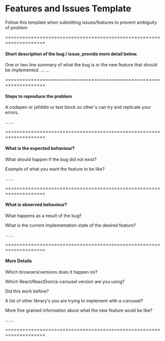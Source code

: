 # Features and Issues Template
Follow this template when submitting issues/features to prevent ambiguity of problem

====================================================================

#### Short description of the bug / issue, provide more detail below.
One or two line summary of what the bug is or the new feature that should be implemented.
...
...

====================================================================

#### Steps to reproduce the problem

A codepen or jsfiddle or text block so other's can try and replicate your errors.

...
...

====================================================================

#### What is the expected behaviour?

What should happen if the bug did not exist?

Example of what you want the feature to be like?

...
...

====================================================================

#### What is observed behaviour?

What happens as a result of the bug?

What is the current implementation state of the desired feature?

...
...

====================================================================

#### More Details

Which browsers/versions does it happen on?

Which React/ReactDom/a-carousel version are you using?

Did this work before?

A list of other library's you are trying to implement with a-carousel?

More fine grained information about what the new feature sould be like?

...
...

====================================================================
